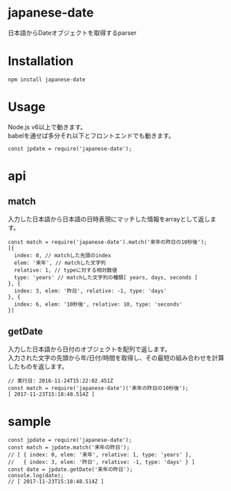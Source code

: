 # japanese-date

日本語からDateオブジェクトを取得するparser

# Installation

```
npm install japanese-date
```

# Usage
Node.js v6以上で動きます。  
babelを通せば多分それ以下とフロントエンドでも動きます。  


```
const jpdate = require('japanese-date');
```

# api

## match

入力した日本語から日本語の日時表現にマッチした情報をarrayとして返します。

```
const match = require('japanese-date').match('来年の昨日の10秒後');
[{
  index: 0, // matchした先頭のindex
  elem: '来年', // matchした文字列
  relative: 1, // typeに対する相対数値
  type: 'years' // matchした文字列の種類[ years, days, seconds ]
}, {
  index: 3, elem: '昨日', relative: -1, type: 'days'
}, {
  index: 6, elem: '10秒後', relative: 10, type: 'seconds'
}]
```

## getDate

入力した日本語から日付のオブジェクトを配列で返します。  
入力された文字の先頭から年/日付/時間を取得し、その最短の組み合わせを計算したものを返します。  

```
// 実行日: 2016-11-24T15:22:02.451Z
const match = require('japanese-date')('来年の昨日の10秒後');
[ 2017-11-23T15:18:48.514Z ]
```

# sample

```
const jpdate = require('japanese-date');
const match = jpdate.match('来年の昨日');
// [ { index: 0, elem: '来年', relative: 1, type: 'years' },
//   { index: 3, elem: '昨日', relative: -1, type: 'days' } ]
const date = jpdate.getDate('来年の昨日');
console.log(date);
// [ 2017-11-23T15:18:48.514Z ]
```
